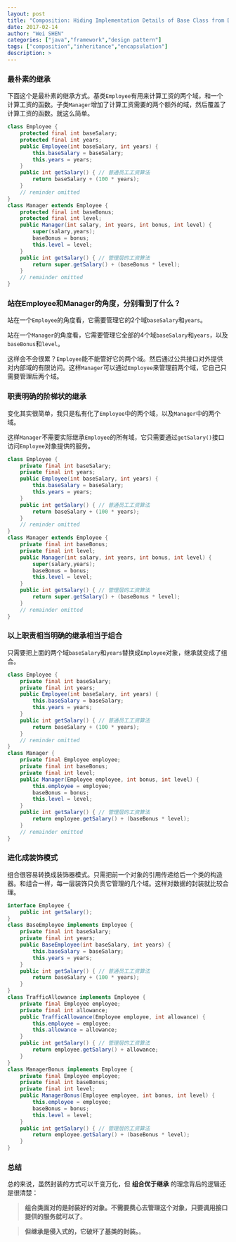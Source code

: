 ```yaml
---
layout: post
title: "Composition: Hiding Implementation Details of Base Class from Derived Class"
date: 2017-02-14
author: "Wei SHEN"
categories: ["java","framework","design pattern"]
tags: ["composition","inheritance","encapsulation"]
description: >
---
```


### 最朴素的继承
下面这个是最朴素的继承方式。基类`Employee`有用来计算工资的两个域，和一个计算工资的函数。子类`Manager`增加了计算工资需要的两个额外的域，然后覆盖了计算工资的函数。就这么简单。
```java
class Employee {
    protected final int baseSalary;
    protected final int years;
    public Employee(int baseSalary, int years) {
        this.baseSalary = baseSalary;
        this.years = years;
    }
    public int getSalary() { // 普通员工工资算法
        return baseSalary + (100 * years);
    }
    // reminder omitted
}
class Manager extends Employee {
    protected final int baseBonus;
    protected final int level;   
    public Manager(int salary, int years, int bonus, int level) {
        super(salary,years);
        baseBonus = bonus;
        this.level = level;
    }
    public int getSalary() { // 管理层的工资算法
        return super.getSalary() + (baseBonus * level);
    }
    // remainder omitted
}
```

### 站在Employee和Manager的角度，分别看到了什么？
站在一个`Employee`的角度看，它需要管理它的2个域`baseSalary`和`years`。

站在一个`Manager`的角度看，它需要管理它全部的4个域`baseSalary`和`years`，以及`baseBonus`和`level`。

这样会不会很累？`Employee`能不能管好它的两个域。然后通过公共接口对外提供对内部域的有限访问。这样`Manager`可以通过`Employee`来管理前两个域，它自己只需要管理后两个域。

### 职责明确的阶梯状的继承
变化其实很简单，我只是私有化了`Employee`中的两个域，以及`Manager`中的两个域。

这样`Manager`不需要实际继承`Employee`的所有域，它只需要通过`getSalary()`接口访问`Employee`对象提供的服务。
```java
class Employee {
    private final int baseSalary;
    private final int years;
    public Employee(int baseSalary, int years) {
        this.baseSalary = baseSalary;
        this.years = years;
    }
    public int getSalary() { // 普通员工工资算法
        return baseSalary + (100 * years);
    }
    // reminder omitted
}
class Manager extends Employee {
    private final int baseBonus;
    private final int level;   
    public Manager(int salary, int years, int bonus, int level) {
        super(salary,years);
        baseBonus = bonus;
        this.level = level;
    }
    public int getSalary() { // 管理层的工资算法
        return super.getSalary() + (baseBonus * level);
    }
    // remainder omitted
}
```

### 以上职责相当明确的继承相当于组合
只需要把上面的两个域`baseSalary`和`years`替换成`Employee`对象，继承就变成了组合。
```java
class Employee {
    private final int baseSalary;
    private final int years;
    public Employee(int baseSalary, int years) {
        this.baseSalary = baseSalary;
        this.years = years;
    }
    public int getSalary() { // 普通员工工资算法
        return baseSalary + (100 * years);
    }
    // reminder omitted
}
class Manager {
    private final Employee employee;
    private final int baseBonus;
    private final int level;   
    public Manager(Employee employee, int bonus, int level) {
        this.employee = employee;
        baseBonus = bonus;
        this.level = level;
    }
    public int getSalary() { // 管理层的工资算法
        return employee.getSalary() + (baseBonus * level);
    }
    // remainder omitted
}
```

### 进化成装饰模式
组合很容易转换成装饰器模式。只需把前一个对象的引用传递给后一个类的构造器。和组合一样，每一层装饰只负责它管理的几个域。这样对数据的封装就比较合理。
```java
interface Employee {
    public int getSalary();
}
class BaseEmployee implements Employee {
    private final int baseSalary;
    private final int years;
    public BaseEmployee(int baseSalary, int years) {
        this.baseSalary = baseSalary;
        this.years = years;
    }
    public int getSalary() { // 普通员工工资算法
        return baseSalary + (100 * years);
    }
}
class TrafficAllowance implements Employee {
    private final Employee employee;
    private final int allowance;
    public TrafficAllowance(Employee employee, int allowance) {
        this.employee = employee;
        this.allowance = allowance;
    }
    public int getSalary() { // 管理层的工资算法
        return employee.getSalary() + allowance;
    }
}
class ManagerBonus implements Employee {
    private final Employee employee;
    private final int baseBonus;
    private final int level;
    public ManagerBonus(Employee employee, int bonus, int level) {
        this.employee = employee;
        baseBonus = bonus;
        this.level = level;
    }
    public int getSalary() { // 管理层的工资算法
        return employee.getSalary() + (baseBonus * level);
    }
}
```

### 总结
总的来说，虽然封装的方式可以千变万化，但 **组合优于继承** 的理念背后的逻辑还是很清楚：
> **组合类面对的是封装好的对象。不需要费心去管理这个对象，只要调用接口提供的服务就可以了**。

> **但继承是侵入式的，它破坏了基类的封装。**。

